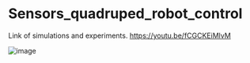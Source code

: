 # Sensors_quadruped_robot_control

Link of simulations and experiments.
https://youtu.be/fCGCKEiMlvM

![image](https://github.com/GabrielDGP/Sensors_quadruped_robot_control/assets/26473609/0de76aad-85fb-4d84-8b27-c300306405eb)
